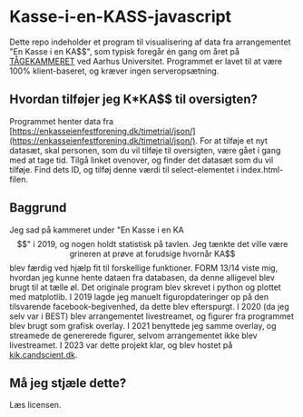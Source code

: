 # Kasse-i-en-KASS-javascript
Dette repo indeholder et program til visualisering af data fra arrangementet "En Kasse i en KA$$", som typisk foregår én gang om året på [TÅGEKAMMERET](tket.dk) ved Aarhus Universitet. Programmet er lavet til at være 100% klient-baseret, og kræver ingen serveropsætning.

## Hvordan tilføjer jeg K\*KA$$ til oversigten?
Programmet henter data fra [https://enkasseienfestforening.dk/timetrial/json/](https://enkasseienfestforening.dk/timetrial/json/).
For at tilføje et nyt datasæt, skal personen, som du vil tilføje til oversigten, være gået i gang med at tage tid.
Tilgå linket ovenover, og finder det datasæt som du vil tilføje. Find dets ID, og tilføj denne værdi til select-elementet i index.html-filen.

## Baggrund
Jeg sad på kammeret under "En Kasse i en KA$$" i 2019, og nogen holdt statistisk på tavlen.
Jeg tænkte det ville være grineren at prøve at forudsige hvornår KA$$ blev færdig ved hjælp fit til forskellige funktioner.
FORM 13/14 viste mig, hvordan jeg kunne hente dataen fra databasen, da denne alligevel blev brugt til at tælle øl.
Det originale program blev skrevet i python og plottet med matplotlib.
I 2019 lagde jeg manuelt figuropdateringer op på den tilsvarende facebook-begivenhed, da dette blev efterspurgt.
I 2020 (da jeg selv var i BEST) blev arrangementet livestreamet, og figurer fra programmet blev brugt som grafisk overlay.
I 2021 benyttede jeg samme overlay, og streamede de genererede figurer, selvom arrangementet ikke blev livestreamet.
I 2023 var dette projekt klar, og blev hostet på [kik.candscient.dk](kik.candscient.dk).

## Må jeg stjæle dette?
Læs licensen.